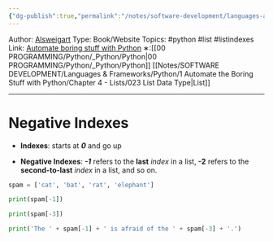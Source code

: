 ```yaml
---
{"dg-publish":true,"permalink":"/notes/software-development/languages-and-frameworks/python/1-automate-the-boring-stuff-with-python/chapter-4-lists/025-negative-indexes/","created":"2025-07-13T15:25:05.557+08:00"}
---
```


Author: [Alsweigart](https://alsweigart.com/)
Type: Book/Website
Topics: #python #list #listindexes
Link: [Automate boring stuff with Python](https://automatetheboringstuff.com/)
∗:[[00 PROGRAMMING/Python/_Python/Python\|00 PROGRAMMING/Python/_Python/Python]] [[Notes/SOFTWARE DEVELOPMENT/Languages & Frameworks/Python/1 Automate the Boring Stuff with Python/Chapter 4 - Lists/023 List Data Type\|List]] 

---
# Negative Indexes

- __Indexes__: starts at ___0___ and go up

- __Negative Indexes__: ___-1___ refers to the __last__ _index_ in a list, __-2__ refers to the __second-to-last__ _index_ in a list, and so on.

```python
spam = ['cat', 'bat', 'rat', 'elephant']

print(spam[-1])

print(spam[-3])

print('The ' + spam[-1] + ' is afraid of the ' + spam[-3] + '.')
```